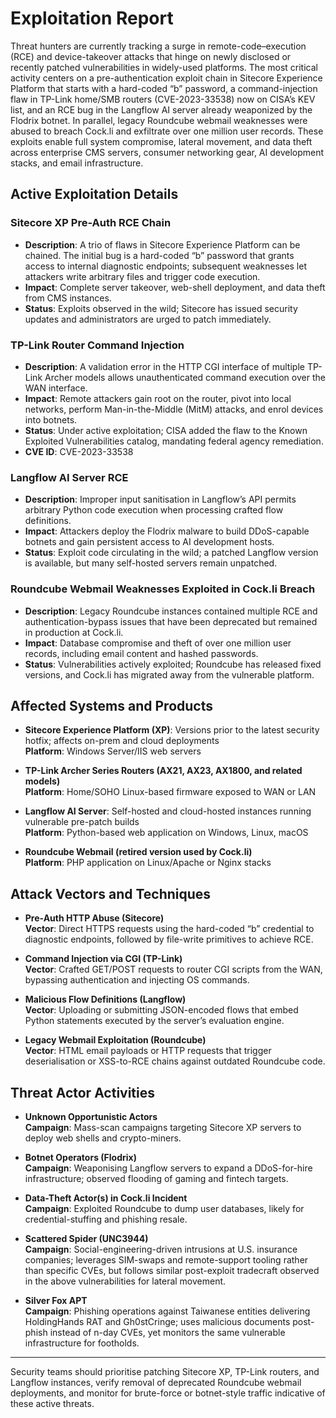 # Exploitation Report

Threat hunters are currently tracking a surge in remote-code–execution (RCE) and device-takeover attacks that hinge on newly disclosed or recently patched vulnerabilities in widely-used platforms. The most critical activity centers on a pre-authentication exploit chain in Sitecore Experience Platform that starts with a hard-coded “b” password, a command-injection flaw in TP-Link home/SMB routers (CVE-2023-33538) now on CISA’s KEV list, and an RCE bug in the Langflow AI server already weaponized by the Flodrix botnet. In parallel, legacy Roundcube webmail weaknesses were abused to breach Cock.li and exfiltrate over one million user records. These exploits enable full system compromise, lateral movement, and data theft across enterprise CMS servers, consumer networking gear, AI development stacks, and email infrastructure.

## Active Exploitation Details

### Sitecore XP Pre-Auth RCE Chain
- **Description**: A trio of flaws in Sitecore Experience Platform can be chained. The initial bug is a hard-coded “b” password that grants access to internal diagnostic endpoints; subsequent weaknesses let attackers write arbitrary files and trigger code execution.
- **Impact**: Complete server takeover, web-shell deployment, and data theft from CMS instances.
- **Status**: Exploits observed in the wild; Sitecore has issued security updates and administrators are urged to patch immediately.

### TP-Link Router Command Injection
- **Description**: A validation error in the HTTP CGI interface of multiple TP-Link Archer models allows unauthenticated command execution over the WAN interface.
- **Impact**: Remote attackers gain root on the router, pivot into local networks, perform Man-in-the-Middle (MitM) attacks, and enrol devices into botnets.
- **Status**: Under active exploitation; CISA added the flaw to the Known Exploited Vulnerabilities catalog, mandating federal agency remediation.
- **CVE ID**: CVE-2023-33538

### Langflow AI Server RCE
- **Description**: Improper input sanitisation in Langflow’s API permits arbitrary Python code execution when processing crafted flow definitions.
- **Impact**: Attackers deploy the Flodrix malware to build DDoS-capable botnets and gain persistent access to AI development hosts.
- **Status**: Exploit code circulating in the wild; a patched Langflow version is available, but many self-hosted servers remain unpatched.

### Roundcube Webmail Weaknesses Exploited in Cock.li Breach
- **Description**: Legacy Roundcube instances contained multiple RCE and authentication-bypass issues that have been deprecated but remained in production at Cock.li.
- **Impact**: Database compromise and theft of over one million user records, including email content and hashed passwords.
- **Status**: Vulnerabilities actively exploited; Roundcube has released fixed versions, and Cock.li has migrated away from the vulnerable platform.

## Affected Systems and Products

- **Sitecore Experience Platform (XP)**: Versions prior to the latest security hotfix; affects on-prem and cloud deployments  
  **Platform**: Windows Server/IIS web servers  

- **TP-Link Archer Series Routers (AX21, AX23, AX1800, and related models)**  
  **Platform**: Home/SOHO Linux-based firmware exposed to WAN or LAN  

- **Langflow AI Server**: Self-hosted and cloud-hosted instances running vulnerable pre-patch builds  
  **Platform**: Python-based web application on Windows, Linux, macOS  

- **Roundcube Webmail (retired version used by Cock.li)**  
  **Platform**: PHP application on Linux/Apache or Nginx stacks  

## Attack Vectors and Techniques

- **Pre-Auth HTTP Abuse (Sitecore)**  
  **Vector**: Direct HTTPS requests using the hard-coded “b” credential to diagnostic endpoints, followed by file-write primitives to achieve RCE.

- **Command Injection via CGI (TP-Link)**  
  **Vector**: Crafted GET/POST requests to router CGI scripts from the WAN, bypassing authentication and injecting OS commands.

- **Malicious Flow Definitions (Langflow)**  
  **Vector**: Uploading or submitting JSON-encoded flows that embed Python statements executed by the server’s evaluation engine.

- **Legacy Webmail Exploitation (Roundcube)**  
  **Vector**: HTML email payloads or HTTP requests that trigger deserialisation or XSS-to-RCE chains against outdated Roundcube code.

## Threat Actor Activities

- **Unknown Opportunistic Actors**  
  **Campaign**: Mass-scan campaigns targeting Sitecore XP servers to deploy web shells and crypto-miners.

- **Botnet Operators (Flodrix)**  
  **Campaign**: Weaponising Langflow servers to expand a DDoS-for-hire infrastructure; observed flooding of gaming and fintech targets.

- **Data-Theft Actor(s) in Cock.li Incident**  
  **Campaign**: Exploited Roundcube to dump user databases, likely for credential-stuffing and phishing resale.

- **Scattered Spider (UNC3944)**  
  **Campaign**: Social-engineering-driven intrusions at U.S. insurance companies; leverages SIM-swaps and remote-support tooling rather than specific CVEs, but follows similar post-exploit tradecraft observed in the above vulnerabilities for lateral movement.

- **Silver Fox APT**  
  **Campaign**: Phishing operations against Taiwanese entities delivering HoldingHands RAT and Gh0stCringe; uses malicious documents post-phish instead of n-day CVEs, yet monitors the same vulnerable infrastructure for footholds.

---

Security teams should prioritise patching Sitecore XP, TP-Link routers, and Langflow instances, verify removal of deprecated Roundcube webmail deployments, and monitor for brute-force or botnet-style traffic indicative of these active threats.